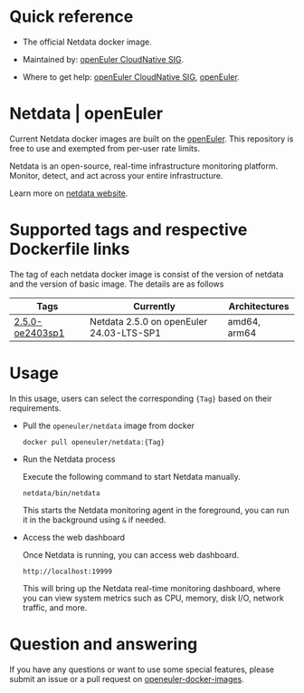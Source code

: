 # Quick reference

- The official Netdata docker image.

- Maintained by: [openEuler CloudNative SIG](https://gitee.com/openeuler/cloudnative).

- Where to get help: [openEuler CloudNative SIG](https://gitee.com/openeuler/cloudnative), [openEuler](https://gitee.com/openeuler/community).

# Netdata | openEuler
Current Netdata docker images are built on the [openEuler](https://repo.openeuler.org/). This repository is free to use and exempted from per-user rate limits.

Netdata is an open-source, real-time infrastructure monitoring platform. Monitor, detect, and act across your entire infrastructure.

Learn more on [netdata website](https://netdata.org/docs/latest/introduction/index.html).

# Supported tags and respective Dockerfile links
The tag of each netdata docker image is consist of the version of netdata and the version of basic image. The details are as follows

| Tags                                                                                                                             | Currently                                |  Architectures|
|----------------------------------------------------------------------------------------------------------------------------------|------------------------------------------|--|
| [2.5.0-oe2403sp1](https://gitee.com/openeuler/openeuler-docker-images/blob/master/Others/netdata/2.5.0/24.03-lts-sp1/Dockerfile) | Netdata 2.5.0 on openEuler 24.03-LTS-SP1 | amd64, arm64 |

# Usage
In this usage, users can select the corresponding `{Tag}`  based on their requirements.

- Pull the `openeuler/netdata` image from docker

	```
	docker pull openeuler/netdata:{Tag}
	```
 
- Run the Netdata process

    Execute the following command to start Netdata manually.
	```
	netdata/bin/netdata
	```
 	This starts the Netdata monitoring agent in the foreground, you can run it in the background using `&` if needed.

- Access the web dashboard
   
    Once Netdata is running, you can access web dashboard. 
	```
	http://localhost:19999
	```
    This will bring up the Netdata real-time monitoring dashboard, where you can view system metrics such as CPU, memory, disk I/O, network traffic, and more.

# Question and answering
If you have any questions or want to use some special features, please submit an issue or a pull request on [openeuler-docker-images](https://gitee.com/openeuler/openeuler-docker-images).